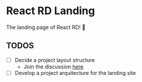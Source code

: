 # React RD Landing

The landing page of React RD! 🎊

## TODOS

- [ ] Decide a project layout structure
  - Join the discussion [here](https://github.com/React-RD/react-rd-site/issues/1)
- [ ] Develop a project arquitecture for the landing site
